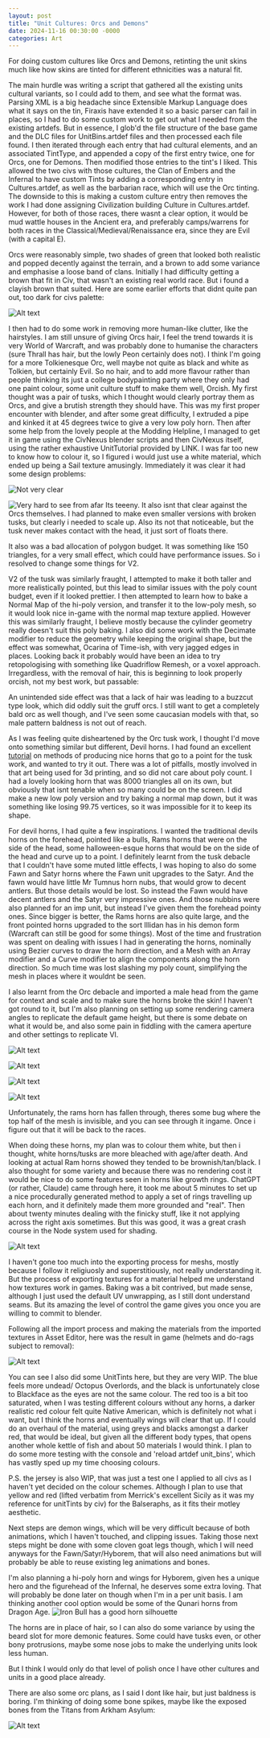 ```yaml
---
layout: post  
title: "Unit Cultures: Orcs and Demons"  
date: 2024-11-16 00:30:00 -0000
categories: Art  
---
```


For doing custom cultures like Orcs and Demons, retinting the unit skins much like how skins are tinted for different ethnicities was a natural fit.

The main hurdle was writing a script that gathered all the existing units cultural variants, so I could add to them, and see what the format was. Parsing XML is a big headache since Extensible Markup Language does what it says on the tin, Firaxis have extended it so a basic parser can fail in places, so I had to do some custom work to get out what I needed from the existing artdefs. But in essence, I glob'd the file structure of the base game and the DLC files for UnitBins.artdef files and then processed each file found. I then iterated through each entry that had cultural elements, and an associated TintType, and appended a copy of the first entry twice, one for Orcs, one for Demons. Then modified those entries to the tint's I liked. This allowed the two civs with those cultures, the Clan of Embers and the Infernal to have custom Tints by adding a corresponding entry in Cultures.artdef, as well as the barbarian race, which will use the Orc tinting. The downside to this is making a custom culture entry then removes the work I had done assigning Civilization building Culture in Cultures.artdef. However, for both of those races, there wasnt a clear option, it would be mud wattle houses in the Ancient era, and preferably camps/warrens for both races in the Classical/Medieval/Renaissance era, since they are Evil (with a capital E).

Orcs were reasonably simple, two shades of green that looked both realistic and popped decently against the terrain, and a brown to add some variance and emphasise a loose band of clans. Initially I had difficulty getting a brown that fit in Civ, that wasn't an existing real world race. But i found a clayish brown that suited. Here are some earlier efforts that didnt quite pan out, too dark for civs palette:

![Alt text](../Images/JustTintOrc.webp)

I then had to do some work in removing more human-like clutter, like the hairstyles. I am still unsure of giving Orcs hair, I feel the trend towards it is very World of Warcraft, and was probably done to humanise the characters (sure Thrall has hair, but the lowly Peon certainly does not). I think I'm going for a more Tolkienesque Orc, well maybe not quite as black and white as Tolkien, but certainly Evil. So no hair, and to add more flavour rather than people thinking its just a college bodypainting party where they only had one paint colour, some unit culture stuff to make them well, Orcish. My first thought was a pair of tusks, which I thought would clearly portray them as Orcs, and give a brutish strength they should have. This was my first proper encounter with blender, and after some great difficulty, I extruded a pipe and kinked it at 45 degrees twice to give a very low poly horn. Then after some help from the lovely people at the Modding Helpline, I managed to get it in game using the CivNexus blender scripts and then CivNexus itself, using the rather exhaustive UnitTutorial provided by LINK. I was far too new to know how to colour it, so I figured i would just use a white material, which ended up being a Sail texture amusingly. Immediately it was clear it had some design problems:

![Not very clear](../Images/first_orc_tusk_close.webp)

![Very hard to see from afar](../Images/first_orc_tusk_far.png)
Its teeeny. It also isnt that clear against the Orcs themselves. I had planned to make even smaller versions with broken tusks, but clearly i needed to scale up. Also its not that noticeable, but the tusk never makes contact with the head, it just sort of floats there.

It also was a bad allocation of polygon budget. It was something like 150 triangles, for a very small effect, which could have performance issues. So i resolved to change some things for V2.

V2 of the tusk was similarly fraught, I attempted to make it both taller and more realistically pointed, but this lead to similar issues with the poly count budget, even if it looked prettier. I then attempted to learn how to bake a Normal Map of the hi-poly version, and transfer it to the low-poly mesh, so it would look nice in-game with the normal map texture applied. However this was similarly fraught, I believe mostly because the cylinder geometry really doesn't suit this poly baking. I also did some work with the Decimate modifier to reduce the geometry while keeping the original shape, but the effect was somewhat, Ocarina of Time-ish, with very jagged edges in places. Looking back it probably would have been an idea to try retopologising with something like Quadriflow Remesh, or a voxel approach. Irregardless, with the removal of hair, this is beginning to look properly orcish, not my best work, but passable:

An unintended side effect was that a lack of hair was leading to a buzzcut type look, which did oddly suit the gruff orcs. I still want to get a completely bald orc as well though, and I've seen some caucasian models with that, so male pattern baldness is not out of reach. 


As I was feeling quite disheartened by the Orc tusk work, I thought I'd move onto something similar but different, Devil horns. I had found an excellent [tutorial](https://www.youtube.com/watch?v=5BXvwqVyCQw&) on methods of producing nice horns that go to a point for the tusk work, and wanted to try it out. There was a lot of pitfalls, mostly involved in that art being used for 3d printing, and so did not care about poly count. I had a lovely looking horn that was 8000 triangles all on its own, but obviously that isnt tenable when so many could be on the screen. I did make a new low poly version and try baking a normal map down, but it was something like losing 99.75 vertices, so it was impossible for it to keep its shape.

For devil horns, I had quite a few inspirations. I wanted the traditional devils horns on the forehead, pointed like a bulls, Rams horns that were on the side of the head, some halloween-esque horns that would be on the side of the head and curve up to a point. I definitely learnt from the tusk debacle that I couldn't have some muted little effects, I was hoping to also do some Fawn and Satyr horns where the Fawn unit upgrades to the Satyr. And the fawn would have little Mr Tumnus horn nubs, that would grow to decent antlers. But those details would be lost. So instead the Fawn would have decent antlers and the Satyr very impressive ones. And those nubbins were also planned for an imp unit, but instead I've given them the forehead pointy ones. Since bigger is better, the Rams horns are also quite large, and the front pointed horns upgraded to the sort Illidan has in his demon form (Warcraft can still be good for some things). Most of the time and frustration was spent on dealing with issues I had in generating the horns, nominally using Bezier curves to draw the horn direction, and a Mesh with an Array modifier and a Curve modifier to align the components along the horn direction. So much time was lost slashing my poly count, simplifying the mesh in places where it wouldnt be seen.

I also learnt from the Orc debacle and imported a male head from the game for context and scale and to make sure the horns broke the skin! I haven't got round to it, but I'm also planning on setting up some rendering camera angles to replicate the default game height, but there is some debate on what it would be, and also some pain in fiddling with the camera aperture and other settings to replicate VI.

![Alt text](../Images/ImpHorns.png)

![Alt text](../Images/IlladinHorns.png)

![Alt text](../Images/DemonHornsBack.png)

![Alt text](../Images/RamHorns.png)

Unfortunately, the rams horn has fallen through, theres some bug where the top half of the mesh is invisible, and you can see through it ingame. Once i figure out that it will be back to the races.

When doing these horns, my plan was to colour them white, but then i thought, white horns/tusks are more bleached with age/after death. And looking at actual Ram horns showed they tended to be brownish/tan/black. I also thought for some variety and because there was no rendering cost it would be nice to do some features seen in horns like growth rings. ChatGPT (or rather, Claude) came through here, it took me about 5 minutes to set up a nice procedurally generated method to apply a set of rings travelling up each horn, and it definitely made them more grounded and "real". Then about twenty minutes dealing with the finicky stuff, like it not applying across the right axis sometimes. But this was good, it was a great crash course in the Node system used for shading.

![Alt text](../Images/Nodes.png)

I haven't gone too much into the exporting process for meshs, mostly because I follow it religiuosly and superstitiously, not really understanding it. But the process of exporting textures for a material helped me understand how textures work in games. Baking was a bit contrived, but made sense, although I just used the default UV unwrapping, as I still dont understand seams. But its amazing the level of control the game gives you once you are willing to commit to blender.

Following all the import process and making the materials from the imported textures in Asset Editor, here was the result in game (helmets and do-rags subject to removal):

![Alt text](../Images/image.png)

You can see I also did some UnitTints here, but they are very WIP. The blue feels more undead/ Octopus Overlords, and the black is unfortunately close to Blackface as the eyes are not the same colour. The red too is a bit too saturated, when I was testing different colours without any horns, a darker realistic red colour felt quite Native American, which is definitely not what i want, but I think the horns and eventually wings will clear that up. If I could do an overhaul of the material, using greys and blacks amongst a darker red, that would be ideal, but given all the different body types, that opens another whole kettle of fish and about 50 materials I would think. I plan to do some more testing with the console and 'reload artdef unit_bins', which has vastly sped up my time choosing colours.

P.S. the jersey is also WIP, that was just a test one I applied to all civs as I haven't yet decided on the colour schemes. Although I plan to use that yellow and red (lifted verbatim from Merrick's excellent Sicily as it was my reference for unitTints by civ) for the Balseraphs, as it fits their motley aesthetic.

Next steps are demon wings, which will be very difficult because of both animations, which I haven't touched, and clipping issues. Taking those next steps might be done with some cloven goat legs though, which I will need anyways for the Fawn/Satyr/Hyborem, that will also need animations but will probably be able to reuse existing leg animations and bones.

I'm also planning a hi-poly horn and wings for Hyborem, given hes a unique hero and the figurehead of the Infernal, he deserves some extra loving. That will probably be done later on though when I'm in a per unit basis. I am thinking another cool option would be some of the Qunari horns from Dragon Age.
![Iron Bull has a good horn silhouette](https://thathashtagshow.com/wp-content/uploads/2022/02/cig-cozy-gallery-884YyJ-DA_FIGURE_IRON_BULL_DHD_PHOTO_9-xl-1-1024x640.png)


The horns are in place of hair, so I can also do some variance by using the beard slot for more demonic features. Some could have tusks even, or other bony protrusions, maybe some nose jobs to make the underlying units look less human.

But I think I would only do that level of polish once I have other cultures and units in a good place already.

There are also some orc plans, as I said I dont like hair, but just baldness is boring. I'm thinking of doing some bone spikes, maybe like the exposed bones from the Titans from Arkham Asylum:

![Alt text](https://static.wikia.nocookie.net/arkhamcity/images/6/67/TitanHenchmanModel1_%281%29.png/revision/latest?cb=20240923153905)